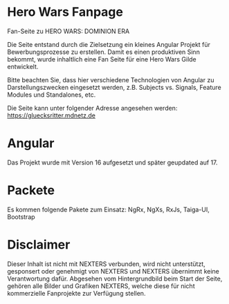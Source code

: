 # Hero Wars Fanpage

Fan-Seite zu HERO WARS: DOMINION ERA

Die Seite entstand durch die Zielsetzung ein kleines 
Angular Projekt für Bewerbungsprozesse zu erstellen. 
Damit es einen produktiven Sinn bekommt, wurde inhaltlich
eine Fan Seite für eine Hero Wars Gilde entwickelt.

Bitte beachten Sie, dass hier verschiedene Technologien 
von Angular zu Darstellungszwecken eingesetzt werden, 
z.B. Subjects vs. Signals, Feature Modules und Standalones, etc.

Die Seite kann unter folgender Adresse angesehen werden:
https://gluecksritter.mdnetz.de

# Angular

Das Projekt wurde mit Version 16 aufgesetzt und später geupdated auf 17.

# Packete

Es kommen folgende Pakete zum Einsatz:
NgRx, NgXs, RxJs, Taiga-UI, Bootstrap

# Disclaimer

Dieser Inhalt ist nicht mit NEXTERS verbunden, wird nicht unterstützt, gesponsert oder genehmigt von NEXTERS und NEXTERS übernimmt keine Verantwortung dafür. Abgesehen vom Hintergrundbild beim Start der Seite, gehören alle Bilder und Grafiken NEXTERS, welche diese für nicht kommerzielle Fanprojekte zur Verfügung stellen.


